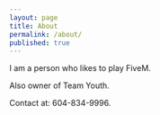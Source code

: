 ```yaml
---
layout: page
title: About
permalink: /about/
published: true
---
```


I am a person who likes to play FiveM.

Also owner of Team Youth.

Contact at: 604-834-9996. 
